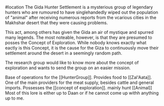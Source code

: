 #location 
The Gida Hunter Settlement is a mysterious group of legendary hunters who are rumoured to have singlehandedly wiped out the population of "animal" after receiving numerous reports from the vcarious cities in the Makhshar desert that they were causing problems.

This act, among others has given the Gida an air of mystique and spurred many legends. The most noteable, however, is that they are presumed to posses the Concept of Exploration. While nobody knows exactly what eactly is this Concept, it is the cause for the Giza to continuously move their settlement around the desert in a seemingly random path.

The research group would like to know more about the concept of exploration and wants to send the group on an easier mission.



Base of operations for the [[HunterGroup]]. Provides food to [[Zal'Aata]]. One of the main providers for the meat supply, besides cattle and general imports. Possesses the [[concept of exploration]]. mainly hunt [[Animal]] Most of this lore is either up to Daan or if he cannot come up withh anything up to me.